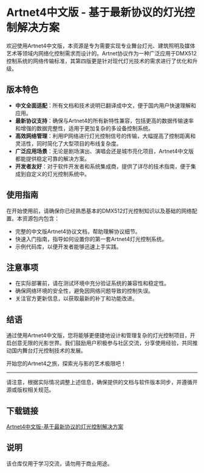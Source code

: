 # Artnet4中文版 - 基于最新协议的灯光控制解决方案

欢迎使用Artnet4中文版，本资源是专为需要实现专业舞台灯光、建筑照明及媒体艺术等领域内网络化控制需求而设计的。Artnet协议作为一种广泛应用于DMX512控制系统的网络传输标准，其第四版更是针对现代灯光技术的需求进行了优化和升级。

## 版本特色
- **中文全面适配**：所有文档和技术说明已翻译成中文，便于国内用户快速理解和应用。
- **最新协议支持**：确保与Artnet4的所有新特性兼容，包括更高的数据传输速率和增强的数据完整性，适用于更加复杂的多设备控制系统。
- **高效网络管理**：利用IP网络进行灯光控制信号的传输，大幅提高了控制距离和灵活性，同时简化了大型项目的布线复杂度。
- **广泛应用场景**：无论是剧场演出、演唱会还是城市亮化项目，Artnet4中文版都能提供稳定可靠的解决方案。
- **开发者友好**：对于软件开发者和系统集成商，提供了详尽的技术指南，便于集成到自定义的灯光控制系统中。

## 使用指南
在开始使用前，请确保你已经熟悉基本的DMX512灯光控制知识以及基础的网络配置。本资源包内包含：
- 完整的中文版Artnet4协议文档，帮助理解协议细节。
- 快速入门指南，指导如何设置你的第一套Artnet4灯光控制系统。
- 示例代码库，以便开发者能够迅速上手实践。

## 注意事项
- 在实际部署前，请在测试环境中充分验证系统的兼容性和稳定性。
- 确保网络环境的安全性，避免因网络问题导致的控制失误。
- 关注官方更新信息，以获取最新的补丁和功能改进。

## 结语
通过使用Artnet4中文版，您将能够更便捷地设计和管理复杂的灯光控制项目，开启创意无限的光影世界。我们鼓励用户积极参与社区交流，分享使用经验，共同推动国内舞台灯光控制技术的发展。

开始您的Artnet4之旅，探索光与影的艺术极限吧！

---

请注意，根据实际情况调整上述信息，确保提供的文档与软件版本同步，并遵循开源或版权相关规范。

## 下载链接
[Artnet4中文版-基于最新协议的灯光控制解决方案](https://pan.quark.cn/s/f90488cb96b6)

## 说明

该仓库仅用于学习交流，请勿用于商业用途。

